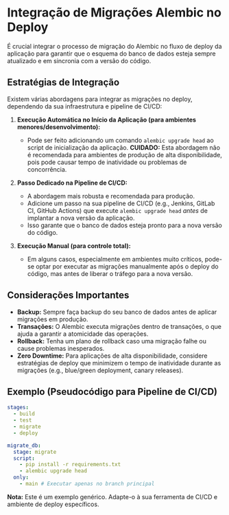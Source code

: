 # Integração de Migrações Alembic no Deploy

É crucial integrar o processo de migração do Alembic no fluxo de deploy da aplicação para garantir que o esquema do banco de dados esteja sempre atualizado e em sincronia com a versão do código.

## Estratégias de Integração

Existem várias abordagens para integrar as migrações no deploy, dependendo da sua infraestrutura e pipeline de CI/CD:

1.  **Execução Automática no Início da Aplicação (para ambientes menores/desenvolvimento):**
    *   Pode ser feito adicionando um comando `alembic upgrade head` ao script de inicialização da aplicação. **CUIDADO:** Esta abordagem não é recomendada para ambientes de produção de alta disponibilidade, pois pode causar tempo de inatividade ou problemas de concorrência.

2.  **Passo Dedicado na Pipeline de CI/CD:**
    *   A abordagem mais robusta e recomendada para produção.
    *   Adicione um passo na sua pipeline de CI/CD (e.g., Jenkins, GitLab CI, GitHub Actions) que execute `alembic upgrade head` *antes* de implantar a nova versão da aplicação.
    *   Isso garante que o banco de dados esteja pronto para a nova versão do código.

3.  **Execução Manual (para controle total):**
    *   Em alguns casos, especialmente em ambientes muito críticos, pode-se optar por executar as migrações manualmente após o deploy do código, mas antes de liberar o tráfego para a nova versão.

## Considerações Importantes

*   **Backup:** Sempre faça backup do seu banco de dados antes de aplicar migrações em produção.
*   **Transações:** O Alembic executa migrações dentro de transações, o que ajuda a garantir a atomicidade das operações.
*   **Rollback:** Tenha um plano de rollback caso uma migração falhe ou cause problemas inesperados.
*   **Zero Downtime:** Para aplicações de alta disponibilidade, considere estratégias de deploy que minimizem o tempo de inatividade durante as migrações (e.g., blue/green deployment, canary releases).

## Exemplo (Pseudocódigo para Pipeline de CI/CD)

```yaml
stages:
  - build
  - test
  - migrate
  - deploy

migrate_db:
  stage: migrate
  script:
    - pip install -r requirements.txt
    - alembic upgrade head
  only:
    - main # Executar apenas no branch principal
```

**Nota:** Este é um exemplo genérico. Adapte-o à sua ferramenta de CI/CD e ambiente de deploy específicos.